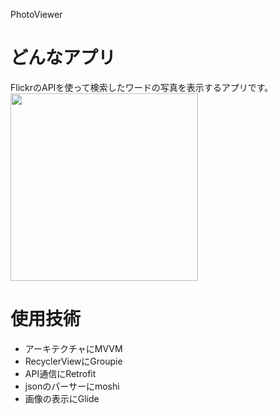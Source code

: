 PhotoViewer

# どんなアプリ  
FlickrのAPIを使って検索したワードの写真を表示するアプリです。  
<img src="./Movie/Demo.gif" width="300px">  

# 使用技術
- アーキテクチャにMVVM
- RecyclerViewにGroupie
- API通信にRetrofit
- jsonのパーサーにmoshi
- 画像の表示にGlide
